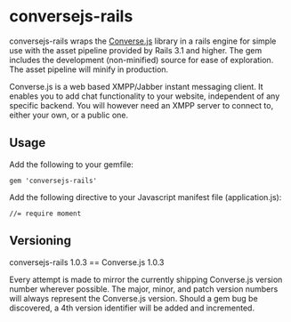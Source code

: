 # conversejs-rails

conversejs-rails wraps the [Converse.js](https://conversejs.org) library in a rails
engine for simple use with the asset pipeline provided by Rails 3.1 and higher.
The gem includes the development (non-minified) source for ease of exploration.
The asset pipeline will minify in production.

Converse.js is a web based XMPP/Jabber instant messaging client. It enables you to add chat functionality to your website, independent of any specific backend. You will however need an XMPP server to connect to, either your own, or a public one.


## Usage

Add the following to your gemfile:

    gem 'conversejs-rails'

Add the following directive to your Javascript manifest file (application.js):

    //= require moment

## Versioning

conversejs-rails 1.0.3 == Converse.js 1.0.3

Every attempt is made to mirror the currently shipping Converse.js version number
wherever possible. The major, minor, and patch version numbers will always
represent the Converse.js version. Should a gem bug be discovered, a 4th version
identifier will be added and incremented.